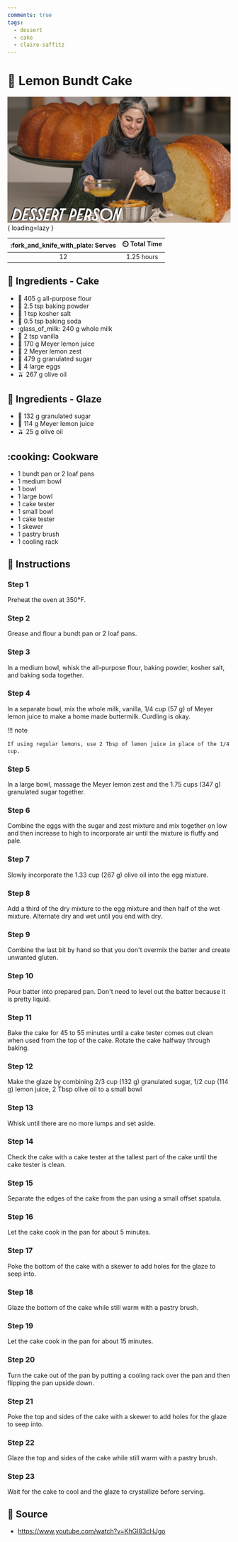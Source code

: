```yaml
---
comments: true
tags:
  - dessert
  - cake
  - claire-saffitz
---
```

# :cake: Lemon Bundt Cake

![Lemon Bundt Cake][1]{ loading=lazy }

| :fork_and_knife_with_plate: Serves | :timer_clock: Total Time |
|:----------------------------------:|:-----------------------: |
| 12 | 1.25 hours |

## :salt: Ingredients - Cake

- :ear_of_rice: 405 g all-purpose flour
- :dash: 2.5 tsp baking powder
- :salt: 1 tsp kosher salt
- :cup_with_straw: 0.5 tsp baking soda
- :glass_of_milk: 240 g whole milk
- :icecream: 2 tsp vanilla
- :lemon: 170 g Meyer lemon juice
- :lemon: 2 Meyer lemon zest
- :candy: 479 g granulated sugar
- :egg: 4 large eggs
- :olive: 267 g olive oil

## :salt: Ingredients - Glaze

- :candy: 132 g granulated sugar
- :lemon: 114 g Meyer lemon juice
- :olive: 25 g olive oil

## :cooking: Cookware

- 1 bundt pan or 2 loaf pans
- 1 medium bowl
- 1 bowl
- 1 large bowl
- 1 cake tester
- 1 small bowl
- 1 cake tester
- 1 skewer
- 1 pastry brush
- 1 cooling rack

## :pencil: Instructions

### Step 1

Preheat the oven at 350°F.

### Step 2

Grease and flour a bundt pan or 2 loaf pans.

### Step 3

In a medium bowl, whisk the all-purpose flour, baking powder, kosher salt, and baking soda together.

### Step 4

In a separate bowl, mix the whole milk, vanilla, 1/4 cup (57 g) of Meyer lemon juice to make a home made buttermilk.
Curdling is okay.

!!! note

    If using regular lemons, use 2 Tbsp of lemon juice in place of the 1/4 cup.

### Step 5

In a large bowl, massage the Meyer lemon zest and the 1.75 cups (347 g) granulated sugar together.

### Step 6

Combine the eggs with the sugar and zest mixture and mix together on low and then increase to high to incorporate air
until the mixture is fluffy and pale.

### Step 7

Slowly incorporate the 1.33 cup (267 g) olive oil into the egg mixture.

### Step 8

Add a third of the dry mixture to the egg mixture and then half of the wet mixture. Alternate dry and wet until you end
with dry.

### Step 9

Combine the last bit by hand so that you don't overmix the batter and create unwanted gluten.

### Step 10

Pour batter into prepared pan. Don't need to level out the batter because it is pretty liquid.

### Step 11

Bake the cake for 45 to 55 minutes until a cake tester comes out clean when used from the top of the cake. Rotate
the cake halfway through baking.

### Step 12

Make the glaze by combining 2/3 cup (132 g) granulated sugar, 1/2 cup (114 g) lemon juice, 2 Tbsp olive oil to a small
bowl

### Step 13

Whisk until there are no more lumps and set aside.

### Step 14

Check the cake with a cake tester at the tallest part of the cake until the cake tester is clean.

### Step 15

Separate the edges of the cake from the pan using a small offset spatula.

### Step 16

Let the cake cook in the pan for about 5 minutes.

### Step 17

Poke the bottom of the cake with a skewer to add holes for the glaze to seep into.

### Step 18

Glaze the bottom of the cake while still warm with a pastry brush.

### Step 19

Let the cake cook in the pan for about 15 minutes.

### Step 20

Turn the cake out of the pan by putting a cooling rack over the pan and then flipping the pan upside down.

### Step 21

Poke the top and sides of the cake with a skewer to add holes for the glaze to seep into.

### Step 22

Glaze the top and sides of the cake while still warm with a pastry brush.

### Step 23

Wait for the cake to cool and the glaze to crystallize before serving.

## :link: Source

- <https://www.youtube.com/watch?v=KhGI83cHJgo>

[1]: <../../assets/images/lemon-bundt-cake.jpg>
